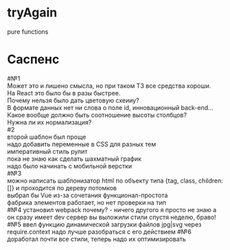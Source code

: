 # tryAgain
pure functions
# Саспенс
#№1  
Может это и лишено смысла, но при таком ТЗ все средства хороши.  
На React это было бы в разы быстрее.  
Почему нельзя было дать цветовую схеииу?  
В формате данных нет ни слова о поле id, инновационный back-end...  
Какое вообще должно быть соотношение высоты столбцов?  
Нужна ли их нормализация?  
#2  
второй шаблон был проще  
надо добавить переменные в CSS для разных тем  
императивный стиль рулит  
пока не знаю как сделать шахматный график  
надо было начинать с мобильной верстки  
#№3  
можно написать шаблонизатор html по объекту типа {tag, class, children:[]} и проходится по дереву потомков  
выбрал бы Vue из-за сочетания функционал-простота  
фабрика элементов работает, но нет проверки на тип  
#№4
установил webpack
почему? - ничего другого я просто не знаю
а он сразу имеет dev сервер
вы выложили стили спустя неделю, браво!
#№5
ввел функцию динамической загрузки файлов jpg|svg через require.context
надо лучше разобраться с его действием
#№6
доработал почти все стили, теперь надо их оптимизировать

